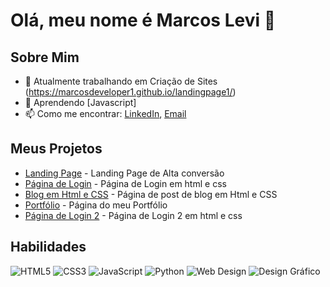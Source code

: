 # Olá, meu nome é Marcos Levi 👋

## Sobre Mim
- 🔭 Atualmente trabalhando em Criação de Sites (https://marcosdeveloper1.github.io/landingpage1/)
- 🌱 Aprendendo [Javascript]
- 📫 Como me encontrar: [LinkedIn](https://www.linkedin.com/in/marcos-levi-063b46221/), [Email](mailto:seu-email@example.com)

## Meus Projetos
- [Landing Page](https://marcosdeveloper1.github.io/landingpage1/) - Landing Page de Alta conversão
- [Página de Login](https://marcosdeveloper1.github.io/estudos/) - Página de Login em html e css
- [Blog em Html e CSS](https://marcosdeveloper1.github.io/html-css/) - Página de post de blog em Html e CSS
- [Portfólio](https://marcosdeveloper1.github.io/portfolio/) - Página do meu Portfólio
- [Página de Login 2](https://marcosdeveloper1.github.io/sistema-de-login/) - Página de Login 2 em html e css

## Habilidades

![HTML5](https://img.shields.io/badge/HTML5-E34F26?style=for-the-badge&logo=html5&logoColor=white)
![CSS3](https://img.shields.io/badge/CSS3-1572B6?style=for-the-badge&logo=css3&logoColor=white)
![JavaScript](https://img.shields.io/badge/JavaScript-F7DF1E?style=for-the-badge&logo=javascript&logoColor=black)
![Python](https://img.shields.io/badge/Python-3776AB?style=for-the-badge&logo=python&logoColor=white)
![Web Design](https://img.shields.io/badge/Web%20Design-1E90FF?style=for-the-badge&logo=artstation&logoColor=white)
![Design Gráfico](https://img.shields.io/badge/Design%20Gráfico-FF6347?style=for-the-badge&logo=adobe&logoColor=white)

